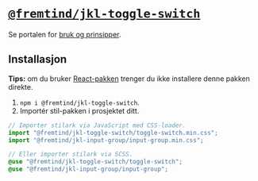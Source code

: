 # [`@fremtind/jkl-toggle-switch`](https://jokul.fremtind.no/komponenter/toggleswitch)

Se portalen for [bruk og prinsipper](https://jokul.fremtind.no/komponenter/toggleswitch).

## Installasjon

**Tips:** om du bruker [React-pakken](../toggle-switch-react/) trenger du ikke installere denne pakken direkte.

1. `npm i @fremtind/jkl-toggle-switch`.
2. Importér stil-pakken i prosjektet ditt.

```js
// Importer stilark via JavaScript med CSS-loader.
import "@fremtind/jkl-toggle-switch/toggle-switch.min.css";
import "@fremtind/jkl-input-group/input-group.min.css";
```

```scss
// Eller importer stilark via SCSS.
@use "@fremtind/jkl-toggle-switch/toggle-switch";
@use "@fremtind/jkl-input-group/input-group";
```
